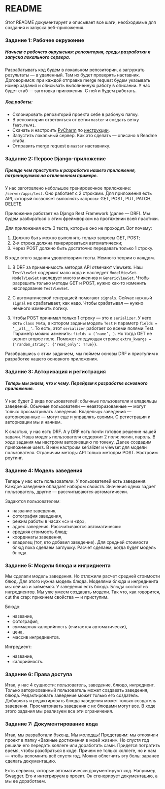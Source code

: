 README
=====================

Этот README документирует и описывает все шаги, необходимые для создания и запуска веб-приложения.


### Задание 1: Рабочее окружение

##### Начнем с рабочего окружения: репозитория, среды разработки и запуска локального сервера. 

Разрабатывать код будем в локальном репозитории, а загружать результаты — в удаленный. Там их будет проверять наставник. Договоримся: при каждой отправке merge request будем указывать номер задания и описывать выполненную работу в описании.
У нас будет стаб — заготовка приложения. С ней и будем работать.

##### Ход работы:

* Склонировать репозиторий проекта себе в рабочую папку.
* В репозитории ответвиться от ветки `master` и создать ветку `feature/#1`.
* Скачать и настроить [PyCharm](https://www.jetbrains.com/pycharm/) по [инструкции](https://docs.google.com/document/d/13G_jjdX4nLDUtsrl7vB2l6YQUNFWFhW0Oi_2yanylXY/).
* Запустить локальный сервер. Как это сделать — описано в Readme стаба.
* Отправить merge request в `master` наставнику.


### Задание 2: Первое Django-приложение

##### Прежде чем приступить к разработке нашего приложения, потренируемся на отвлеченном примере.

У нас заготовлено небольшое тренировочное приложение: `/server/apps/test`.
Оно работает с 2 строками. Для приложения есть API, который позволяет выполнять запросы: GET, POST, PUT, PATCH, DELETE.

Приложение работает на Django Rest Framework (далее — DRF). Мы будем разбираться с этим фреймворком на протяжении всей практики.

Для приложения есть 3 теста, которые оно не проходит. Вот почему:
1) Должно быть можно выполнять только запросы GET, POST;
2) 2-я строка должна генерироваться автоматически;
3) Через POST должно быть достаточно передавать только 1 строку.

В ходе этого задания удовлетворим тесты. Немного теории о каждом.

1) В DRF за применимость методов API отвечают viewsets. Наш `TestViewSet` содержит мало кода и наследует `ModelViewSet`. `ModelViewSet` наследует много миксинов и `GenericViewSet`. Чтобы разрешить только методы GET и POST, нужно как-то изменить наследование `TestViewSet`.

2) С автоматической генерацией помогают `signals`. Сейчас нужный `signal` не срабатывает, как надо. Чтобы срабатывал — нужно немного изменить логику.

3) Чтобы POST принимал только 1 строку — это к `serializer`. У него есть `class Meta`, в котором заданы модель `Test` и параметр `fields = ‘__all__’`. То есть, этот `serializer` работает со всеми полями Test. Параметр можно изменить: `fields = (‘name’, )`. Но тогда GET не вернет второе поле. Поможет следующая строка: `extra_kwargs = {'random_string': {'read_only': True}}`. 

Разобравшись с этим заданием, мы поймем основы DRF и приступим к разработке нашего основного приложения.


### Задание 3: Авторизация и регистрация

##### Теперь мы знаем, что к чему. Перейдем к разработке основного приложения.

У нас будет 2 вида пользователей: обычные пользователи и владельцы заведений. 
Обычные пользователи — неавторизованные — могут только просматривать заведения. 
Владельцы заведений — авторизованные — могут еще и управлять своими. 
С регистрации и авторизации мы и начнем.

К счастью, у нас есть DRF. А у DRF есть почти готовое решение нашей задачи. Наша модель пользователя содержит 2 поля: логин, пароль. В ходе задания мы настроим авторизацию по токену. Далее создадим приложение users. В нем настроим serializer и viewset для модели пользователя. Ограничим методы API только методом POST. Настроим роутинг.


### Задание 4: Модель заведения

Теперь у нас есть пользователи.
У пользователей есть заведения. Каждое заведение обладает набором свойств. 
Значения одних задает пользователь, другие — рассчитываются автоматически.

Задаются пользователем:
* название заведения,
* фотография заведения,
* режим работы в часах «с» и «до»,
* адрес заведения.
Рассчитываются автоматически:
* средняя стоимость блюд;
* координаты заведения,
* владелец (тот, кто добавил заведение).
Для средней стоимости блюд пока сделаем заглушку. Расчет сделаем, когда будет модель блюда.


### Задание 5: Модели блюда и ингридиента

Мы сделали модель заведения. Но отложили расчет средней стоимости блюд. Для этого нужна модель блюда. Моделями блюда и ингредиента мы сейчас и займемся.
У заведения есть блюда. Блюда состоят из ингредиентов. Мы уже умеем создавать модели. Так что, как говорится, cut the crap: прикинем свойства — и приступим.

Блюдо:
* название,
* фотография,
* суммарная калорийность (считается автоматически),
* цена,
* массив ингредиентов.

Ингредиент:
* название,
* калорийность.


### Задание 6: Права доступа

Итак, у нас 4 сущности: пользователь, заведение, блюдо, ингредиент. Только авторизованный пользователь может создавать заведения, блюда. Редактировать заведение может только его создатель. Добавлять и редактировать блюда заведения может только создатель заведения. Просматривать заведения с их блюдами могут все. 
В ходе этого задания мы реализуем все эти ограничения.


### Задание 7: Документирование кода

Итак, мы разработали бэкенд. Мы молодцы!
Представим: мы отложили проект в папку «Важные достижения в моей жизни». Но спустя год решили его передать коллеге или доработать сами. Придется потратить время, чтобы разобраться в коде. Причем не только коллеге, но и нам — чтобы вспомнить всё спустя год. Можно облегчить эту боль: заранее сделать
документацию. 

Есть сервисы, которые автоматически документируют код. Например, Swagger. Его и интегрируем в проект. Он сгенерирует документацию, а мы ее доработаем.

